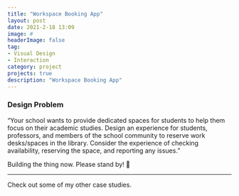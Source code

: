 ```yaml
---
title: "Workspace Booking App"
layout: post
date: 2021-2-18 13:09
image: #
headerImage: false
tag:
- Visual Design
- Interaction
category: project
projects: true
description: "Workspace Booking App"
---
```


### Design Problem

“Your school wants to provide dedicated spaces for students to help them focus on their academic studies. Design an experience for students, professors, and members of the school community to reserve work desks/spaces in the library. Consider the experience of checking availability, reserving the space, and reporting any issues.”

Building the thing now. Please stand by! 🙏

---

Check out some of my other <span class="evidence"><a href="https://nicholasgiles.com/projects/" style="text-decoration: none">case studies</a></span>.
